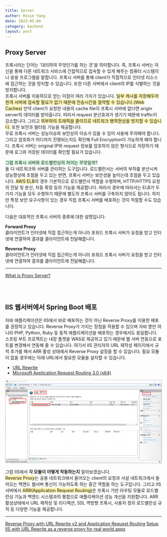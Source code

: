 ```yaml
---
title: Server
author: Rosie Yang
date: 2023-05-04
category: backend
layout: post
---
```


## Proxy Server
프록시라는 단어는 '대리하여 무엇인가를 하는 것'을 의미합니다. 즉, 프록시 서버는 자신을 통해 다른 네트워크 서비스에 간접적으로 접속할 수 있게 해주는 컴퓨터 시스템이나 응용 프로그램을 말합니다. 프록시 서버를 통해 client가 직접적으로 인터넷 리소스에 접근하는 것을 방지할 수 있습니다. 또한 다른 서버에서 client의 IP를 식별하는 것을 방지합니다.  
프록시 서버를 이용하므로 얻는 이점이 여러 가지가 있습니다. <span style="background-color:#fff5b1">일부 캐시를 저장해두어 원격 서버에 접속할 필요가 없기 때문에 전송시간을 절약할 수 있습니다.(Web Caches)</span> 만약 client가 요청한 내용의 cache file이 프록시 서버에 없다면 origin server의 데이터를 받아옵니다. 따라서 request 분산효과가 생기기 때문에 traffic이 감소합니다. 그리고 <span style="background-color:#fff5b1">외부와의 트래픽을 줄이므로 네트워크 병목현상을 방지할 수 있습니다.</span> 또한 보안과 필터링 기능을 제공합니다.   
무료 프록시 서버는 성능이슈와 보안상의 이슈가 있을 수 있어 사용에 주의해야 합니다. 그리고 암호화가 어디까지 진행되는지도 확인해 Full Encryption이 가능하게 해야 합니다. 프록시 서버는 original IP와 request 정보를 암호하지 않은 형식으로 저장하기 때문에 로그와 저장된 데이터를 확인할 필요가 있습니다.  

<span style="background-color:#DCFFE4">그럼 프록시 서버와 로드밸런싱의 차이는 무엇일까?</span>  
둘 다 네트워크와 서버를 관리하는 도구입니다. 로드밸런서는 서버의 부하를 분산시켜 성능향상에 초점을 두고 있는 반면, 프록시 서버는 보안성을 높이는데 초점을 두고 있습니다. <span style="background-color:#fff5b1">AWS ELB</span>의 경우 기본적으로 로드밸런서 역할을 수행하며, HTTP/HTTPS 요청의 전달 및 분산, 자동 확장 등의 기능을 제공합니다. 따라서 경우에 따라서는 ELB가 두 가지 기능을 모두 수행하기 때문에 별도의 프록시 서버를 구축하지 않아도 됩니다. 하지만 특정 보안 요구사항이 있는 경우 직접 프록시 서버를 배포하는 것이 적절할 수도 있습니다.  

다음은 대표적인 프록시 서버의 종류에 대한 설명입니다.  

**Forward Proxy**  
클라이언트가 인터넷에 직접 접근하는게 아니라 포워드 프록시 서버가 요청을 받고 인터넷에 연결하여 결과를 클라이언트에 전달해줍니다. 

**Reverse Proxy**  
클라이언트가 인터넷에 직접 접근하는게 아니라 포워드 프록시 서버가 요청을 받고 인터넷에 연결하여 결과를 클라이언트에 전달해줍니다.

<hr/>

[What is Proxy Server?](https://www.geeksforgeeks.org/what-is-proxy-server/)

<br><br>

## IIS 웹서버에서 Spring Boot 배포
자바 애플리케이션은 IIS에서 바로 배포하는 것이 아닌 Reverse Proxy를 이용한 배포를 권장하고 있습니다. Reverse Proxy가 가지는 장점을 적용할 수 있으며 자바 뿐만 아니라 PHP, Python, Ruby 등 동적 애플리케이션을 배포하는 경우에서도 동일합니다. 스프링 부트 프로젝트는 내장 톰캣을 WAS로 제공하고 있기 때문에 웹 서버 연동으로 포트를 변경해서 연동해 줄 수 있습니다. 여기서 IIS 관리자의 URL 재작성 페이지에서 규칙 추가를 해서 ARR 활성 상태에서 Reverse Proxy 설정을 할 수 있습니다. 필요 모듈이 없을 경우에는 아래 URL에서 필요한 모듈을 설치할 수 있습니다.  
+ [URL Rewrite](https://iis-umbraco.azurewebsites.net/downloads/microsoft/url-rewrite)
+ [Microsoft Application Request Routing 3.0 (x64)](https://www.microsoft.com/en-us/download/details.aspx?id=47333)

![iis_reverse_proxy.png](/assets/gitbook/post_images/server/iis_reverse_proxy.png)

그럼 IIS에서 **각 모듈이 어떻게 작동하는지** 알아보겠습니다.  
<span style="background-color:#fff5b1">Reverse Proxy</span>는 공용 네트워크에서 들어오는 client의 요청과 사설 네트워크에서 들어오는 백엔드 웹서버 통신이 가능하도록 하는 중간 역할을 하는 도구입니다. 그리고 IIS 서버에서 <span style="background-color:#fff5b1">ARR(Application Request Routing)</span>은 프록시 기반 라우팅 모듈로 로드밸런싱 기능과 백엔드 시스템과의 통합으로 애플리케이션 성능 개선을 지원합니다. ARR 활성상태에서 URL 재작성 및 리디렉션, SSL 역방향 프록시, 사용자 정의 로드밸런싱 규칙 등 다양한 기능을 제공합니다.  

<hr/>

[Reverse Proxy with URL Rewrite v2 and Application Request Routing](https://learn.microsoft.com/en-us/iis/extensions/url-rewrite-module/reverse-proxy-with-url-rewrite-v2-and-application-request-routing)
[Setup IIS with URL Rewrite as a reverse proxy for real world apps](https://techcommunity.microsoft.com/t5/iis-support-blog/setup-iis-with-url-rewrite-as-a-reverse-proxy-for-real-world/ba-p/846222)